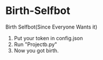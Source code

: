 # Birth-Selfbot
Birth Selfbot(Since Everyone Wants it)
1. Put your token in config.json
2. Run "Projectb.py"
3. Now you got birth.
